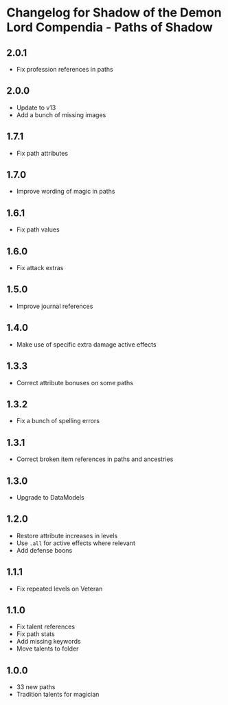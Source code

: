# Changelog for Shadow of the Demon Lord Compendia - Paths of Shadow

## 2.0.1

- Fix profession references in paths

## 2.0.0

- Update to v13
- Add a bunch of missing images

## 1.7.1

- Fix path attributes

## 1.7.0

- Improve wording of magic in paths

## 1.6.1

- Fix path values

## 1.6.0

- Fix attack extras

## 1.5.0

- Improve journal references

## 1.4.0

- Make use of specific extra damage active effects

## 1.3.3

- Correct attribute bonuses on some paths

## 1.3.2

- Fix a bunch of spelling errors

## 1.3.1

- Correct broken item references in paths and ancestries

## 1.3.0

- Upgrade to DataModels

## 1.2.0

- Restore attribute increases in levels
- Use `.all` for active effects where relevant
- Add defense boons

## 1.1.1

- Fix repeated levels on Veteran

## 1.1.0

- Fix talent references
- Fix path stats
- Add missing keywords
- Move talents to folder

## 1.0.0

- 33 new paths
- Tradition talents for magician
